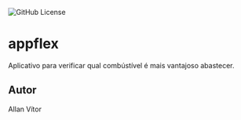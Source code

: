 ![GitHub License](https://img.shields.io/github/license/HubOpsVitor/appflex)


# appflex
Aplicativo para verificar qual combústível é mais vantajoso abastecer.
## Autor
Allan Vítor

